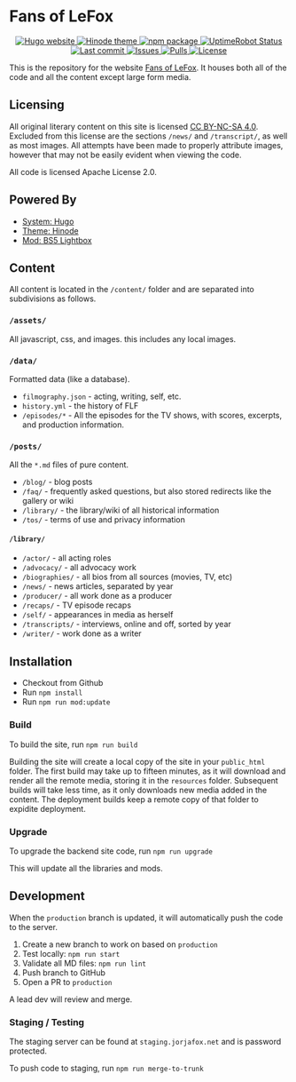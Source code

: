 # Fans of LeFox

<!-- Badges -->
<p align="center">
    <a href="https://gohugo.io">
        <img src="https://img.shields.io/badge/generator-hugo-brightgreen" alt="Hugo website">
    </a>
    <a href="https://gethinode.com">
        <img src="https://img.shields.io/badge/theme-hinode-blue" alt="Hinode theme">
    </a>
    <a href="https://www.npmjs.com/package/%40gethinode/hinode">
        <img src="https://img.shields.io/npm/v/%40gethinode/hinode" alt="npm package">
    </a>
    <a href="https://jorjafox.net/">
        <img src="https://img.shields.io/uptimerobot/status/m789264262-eff8de1bc574272c71ccbdb9" alt="UptimeRobot Status">
    </a>
    <a href="https://github.com/JorjaFox/website/commits/main">
        <img src="https://img.shields.io/github/last-commit/JorjaFox/website.svg" alt="Last commit">
    </a>
    <a href="https://github.com/JorjaFox/website/issues">
        <img src="https://img.shields.io/github/issues/JorjaFox/website.svg" alt="Issues">
    </a>
    <a href="https://github.com/JorjaFox/website/pulls">
        <img src="https://img.shields.io/github/issues-pr-raw/JorjaFox/website.svg" alt="Pulls">
    </a>
    <a href="https://github.com/JorjaFox/website/blob/production/LICENSE">
        <img src="https://img.shields.io/github/license/JorjaFox/website" alt="License">
    </a>
</p>

This is the repository for the website [Fans of LeFox](https://jorjafox.net). It houses both all of the code and all the content except large form media.

## Licensing

All original literary content on this site is licensed [CC BY-NC-SA 4.0](https://creativecommons.org/licenses/by-nc-sa/4.0/). Excluded from this license are the sections `/news/` and `/transcript/`, as well as most images. All attempts have been made to properly attribute images, however that may not be easily evident when viewing the code.

All code is licensed Apache License 2.0.

## Powered By

* [System: Hugo](https://gohugo.io)
* [Theme: Hinode](https://gethinode.com)
* [Mod: BS5 Lightbox](https://github.com/JorjaFox/mod-bs5-lightbox)

## Content

All content is located in the `/content/` folder and are separated into subdivisions as follows.

### `/assets/`

All javascript, css, and images. this includes any local images.

### `/data/`

Formatted data (like a database).

* `filmography.json` - acting, writing, self, etc.
* `history.yml` - the history of FLF
* `/episodes/*` - All the episodes for the TV shows, with scores, excerpts, and production information.

### `/posts/`

All the `*.md` files of pure content.

* `/blog/` - blog posts
* `/faq/` - frequently asked questions, but also stored redirects like the gallery or wiki
* `/library/` - the library/wiki of all historical information
* `/tos/` - terms of use and privacy information

#### `/library/`

* `/actor/` - all acting roles
* `/advocacy/` - all advocacy work
* `/biographies/` - all bios from all sources (movies, TV, etc)
* `/news/` - news articles, separated by year
* `/producer/` - all work done as a producer
* `/recaps/` - TV episode recaps
* `/self/` - appearances in media as herself
* `/transcripts/` - interviews, online and off, sorted by year
* `/writer/` - work done as a writer

## Installation

* Checkout from Github
* Run `npm install`
* Run `npm run mod:update`

### Build

To build the site, run `npm run build`

Building the site will create a local copy of the site in your `public_html` folder. The first build may take up to fifteen minutes, as it will download and render all the remote media, storing it in the `resources` folder. Subsequent builds will take less time, as it only downloads new media added in the content. The deployment builds keep a remote copy of that folder to expidite deployment.

### Upgrade

To upgrade the backend site code, run `npm run upgrade`

This will update all the libraries and mods.

## Development

When the `production` branch is updated, it will automatically push the code to the server.

1. Create a new branch to work on based on `production`
2. Test locally: `npm run start`
3. Validate all MD files: `npm run lint`
4. Push branch to GitHub
5. Open a PR to `production`

A lead dev will review and merge.

### Staging / Testing

The staging server can be found at `staging.jorjafox.net` and is password protected.

To push code to staging, run `npm run merge-to-trunk`
